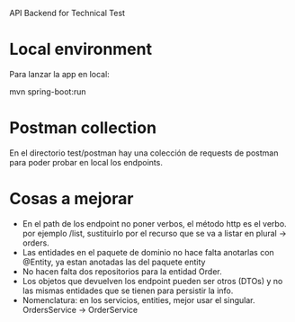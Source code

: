 API Backend for Technical Test

# Local environment

Para lanzar la app en local:

mvn spring-boot:run

# Postman collection

En el directorio test/postman hay una colección de requests de postman para poder probar en local los endpoints.

# Cosas a mejorar

- En el path de los endpoint no poner verbos, el método http es el verbo. por ejemplo /list, sustituirlo por el recurso que se va a listar en plural -> orders.
- Las entidades en el paquete de dominio no hace falta anotarlas con @Entity, ya estan anotadas las del paquete entity
- No hacen falta dos repositorios para la entidad Order.
- Los objetos que devuelven los endpoint pueden ser otros (DTOs) y no las mismas entidades que se tienen para persistir la info.
- Nomenclatura: en los servicios, entities, mejor usar el singular. OrdersService -> OrderService